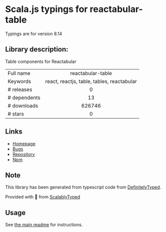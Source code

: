 
# Scala.js typings for reactabular-table

Typings are for version 8.14

## Library description:
Table components for Reactabular

|                    |                 |
| ------------------ | :-------------: |
| Full name          | reactabular-table |
| Keywords           | react, reactjs, table, tables, reactabular |
| # releases         | 0 |
| # dependents       | 13 |
| # downloads        | 626746 |
| # stars            | 0 |

## Links
- [Homepage](http://reactabular.js.org/)
- [Bugs](https://github.com/reactabular/reactabular/issues)
- [Repository](https://github.com/reactabular/reactabular)
- [Npm](https://www.npmjs.com/package/reactabular-table)
    


## Note
This library has been generated from typescript code from [DefinitelyTyped](https://definitelytyped.org).

Provided with :purple_heart: from [ScalablyTyped](https://github.com/oyvindberg/ScalablyTyped)

## Usage
See [the main readme](../../readme.md) for instructions.


